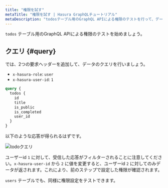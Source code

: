 ```yaml
---
title: "権限を試す"
metaTitle: "権限を試す | Hasura GraphQLチュートリアル"
metaDescription: "todosテーブル用のGraphQL APIによる権限のテストを行って、データアクセスがどのように制限されるかを確認します。"
---
```


`todos` テーブル用のGraphQL APIによる権限のテストを始めましょう。

## クエリ {#query}

では、2つの要求ヘッダーを追加して、データのクエリを行いましょう。

- `x-hasura-role`: `user`
- `x-hasura-user-id`: `1`

```graphql
query {
  todos {
    id
    title
    is_public
    is_completed
    user_id
  }
}
```

以下のような応答が得られるはずです。

![todoクエリ](https://graphql-engine-cdn.hasura.io/learn-hasura/assets/graphql-hasura/todos-permission-testing.png)

ユーザーid `1` に対して、受信した応答がフィルターされることに注意してください。`x-hasura-user-id` から `2` に値を変更すると、ユーザーid `2` に対してのみデータが返されます。これにより、前のステップで設定した権限が確認されます。

`users` テーブルでも、同様に権限設定をテストできます。
